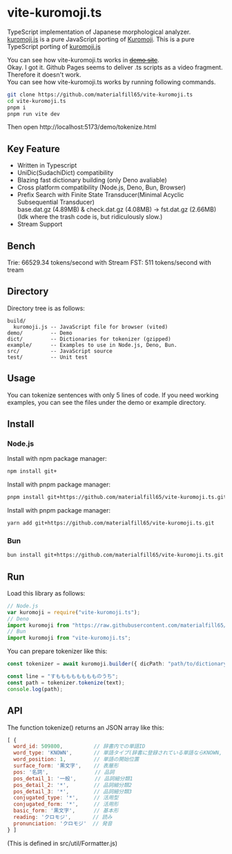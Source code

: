 vite-kuromoji.ts
===========
TypeScript implementation of Japanese morphological analyzer.<br>
[kuromoji.js](https://github.com/takuyaa/kuromoji.js) is a pure JavaScript porting of [Kuromoji](https://www.atilika.com/ja/kuromoji/).
This is a pure TypeScript porting of [kuromoji.js](https://github.com/takuyaa/kuromoji.js)

You can see how vite-kuromoji.ts works in ~~[demo site](https://materialfill65.github.io/vite-kuromoji.ts/demo/tokenize.html)~~.<br>
Okay. I got it. Github Pages seems to deliver .ts scripts as a video fragment. Therefore it doesn't work.<br>
You can see how vite-kuromoji.ts works by running following commands.
```sh
git clone https://github.com/materialfill65/vite-kuromoji.ts
cd vite-kuromoji.ts
pnpm i
pnpm run vite dev
```
Then open http://localhost:5173/demo/tokenize.html 

Key Feature
-----------
- Written in Typescript
- UniDic(SudachiDict) compatibility
- Blazing fast dictionary building (only Deno avaliable)
- Cross platform compatibility (Node.js, Deno, Bun, Browser)
- Prefix Search with Finite State Transducer(Minimal Acyclic Subsequential Transducer)<br>
  base.dat.gz (4.89MB) & check.dat.gz (4.08MB) -> fst.dat.gz (2.66MB) (Idk where the trash code is, but ridiculously slow.)
- Stream Support

Bench
-----
Trie: 66529.34 tokens/second with Stream
FST: 511 tokens/second with tream

Directory
---------

Directory tree is as follows:

    build/
      kuromoji.js -- JavaScript file for browser (vited)
    demo/         -- Demo
    dict/         -- Dictionaries for tokenizer (gzipped)
    example/      -- Examples to use in Node.js, Deno, Bun.
    src/          -- JavaScript source
    test/         -- Unit test

Usage
-----

You can tokenize sentences with only 5 lines of code.
If you need working examples, you can see the files under the demo or example directory.
## Install

### Node.js
Install with npm package manager:
```sh
npm install git+
```
Install with pnpm package manager:
```sh
pnpm install git+https://github.com/materialfill65/vite-kuromoji.ts.git
```
Install with pnpm package manager:
```sh
yarn add git+https://github.com/materialfill65/vite-kuromoji.ts.git
```
### Bun
```sh
bun install git+https://github.com/materialfill65/vite-kuromoji.ts.git
```

## Run
Load this library as follows:
```ts
// Node.js
var kuromoji = require("vite-kuromoji.ts");
// Deno
import kuromoji from "https://raw.githubusercontent.com/materialfill65/vite-kuromoji.ts/master/src/kuromoji.ts";
// Bun
import kuromoji from "vite-kuromoji.ts";
```
You can prepare tokenizer like this:
```ts
const tokenizer = await kuromoji.builder({ dicPath: "path/to/dictionary/dir/" }).build();

const line = "すもももももももものうち";
const path = tokenizer.tokenize(text);
console.log(path);
```
API
---

The function tokenize() returns an JSON array like this:
```js
[ {
  word_id: 509800,          // 辞書内での単語ID
  word_type: 'KNOWN',       // 単語タイプ(辞書に登録されている単語ならKNOWN, 未知語ならUNKNOWN)
  word_position: 1,         // 単語の開始位置
  surface_form: '黒文字',    // 表層形
  pos: '名詞',               // 品詞
  pos_detail_1: '一般',      // 品詞細分類1
  pos_detail_2: '*',        // 品詞細分類2
  pos_detail_3: '*',        // 品詞細分類3
  conjugated_type: '*',     // 活用型
  conjugated_form: '*',     // 活用形
  basic_form: '黒文字',      // 基本形
  reading: 'クロモジ',       // 読み
  pronunciation: 'クロモジ'  // 発音
} ]
```

(This is defined in src/util/Formatter.js)

